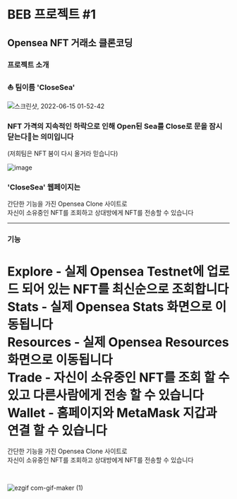 # BEB 프로젝트 #1

## Opensea NFT 거래소 클론코딩

### 프로젝트 소개

### ⛵ 팀이름 'CloseSea'


![스크린샷, 2022-06-15 01-52-42](https://user-images.githubusercontent.com/97342533/174011145-1161884e-5cab-40a1-99f9-cb20b09bf956.png)

### NFT 가격의 지속적인 하락으로 인해 Open된 Sea를 Close로 문을 잠시 닫는다🚫는 의미입니다

(저희팀은 NFT 붐이 다시 올거라 믿습니다)
<br/>

![image](https://user-images.githubusercontent.com/97342533/174014715-d0c6d57a-164a-4b44-9fb5-6bd35a02832d.png)

### 'CloseSea' 웹페이지는<br/>


간단한 기능을 가진 Opensea Clone 사이트로<br/>
자신이 소유중인 NFT를 조회하고 상대방에게 NFT를 전송할 수 있습니다

---

### 기능

**Explore** - 실제 Opensea Testnet에 업로드 되어 있는 NFT를 최신순으로 조회합니다 <br />
**Stats** - 실제 Opensea Stats 화면으로 이동됩니다 <br />
**Resources** - 실제 Opensea Resources 화면으로 이동됩니다 <br />
**Trade** - 자신이 소유중인 NFT를 조회 할 수 있고 다른사람에게 전송 할 수 있습니다 <br />
**Wallet** - 홈페이지와 MetaMask 지갑과 연결 할 수 있습니다 <br />
=======
간단한 기능을 가진 Opensea Clone 사이트로<br/>
자신이 소유중인 NFT를 조회하고 상대방에게 NFT를 전송할 수 있습니다


<br/>

![ezgif com-gif-maker (1)](https://user-images.githubusercontent.com/97342533/174015079-9680b7c8-30ee-4fa1-8665-0a38b5eb3a4e.gif)
